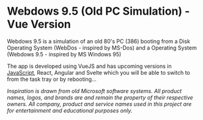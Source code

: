 # Webdows 9.5 (Old PC Simulation) - Vue Version

Webdows 9.5 is a simulation of an old 80's PC (386) booting from a Disk Operating System (WebDos - inspired by MS-Dos) and a Operating System (Webdows 9.5 - inspired by MS Windows 95)

The app is developed using VueJS and has upcoming versions in [JavaScript](https://github.com/andre-vanrensburg/webdows-9.5-js), React, Angular and Svelte which you will be able to switch to from the task tray or by rebooting...

_Inspiration is drawn from old Microsoft software systems. All product names, logos, and brands are and remain the property of their respective owners. All company, product and service names used in this project are for entertainment and educational purposes only._
